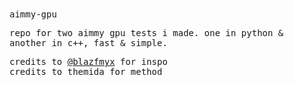 <samp>
aimmy-gpu

repo for two aimmy gpu tests i made. one in python & another in c++, fast & simple.

credits to <a href="https://github.com/blazfmyx">@blazfmyx</a> for inspo<br>
credits to themida for method
</samp>
